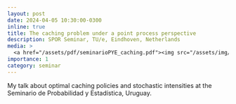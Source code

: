 ```yaml
---
layout: post
date: 2024-04-05 10:30:00-0300
inline: true
title: The caching problem under a point process perspective
description: SPOR Seminar, TU/e, Eindhoven, Netherlands
media: >
  <a href="/assets/pdf/seminarioPYE_caching.pdf"><img src="/assets/img/caching_hazard_rates.png" width="200"/></a>
importance: 1
category: seminar
---
```


My talk about optimal caching policies and stochastic intensities at the Seminario de Probabilidad y Estadística, Uruguay. 